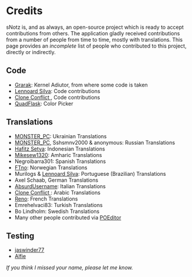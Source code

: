 # Credits
sNotz is, and as always, an open-source project which is ready to accept contributions from others. The application gladly received contributions from a number of people from time to time, mostly with translations. This page provides an <i>incomplete</i> list of people who contributed to this project, directly or indirectly.

## Code
* [Grarak](https://github.com/Grarak/): Kernel Adiutor, from where some code is taken
* [Lennoard Silva](https://github.com/Lennoard): Code contributions
* [Clone Conflict ](https://github.com/QuadFlask/cloneconf/), Code contributions
* [QuadFlask](https://github.com/QuadFlask/colorpicker/): Color Picker

## Translations
* [MONSTER_PC](https://t.me/MONSTER_PC): Ukrainian Translations
* [MONSTER_PC](https://t.me/MONSTER_PC), Sshsmnv2000 & anonymous: Russian Translations
* [Hafitz Setya](https://github.com/breakdowns): Indonesian Translations
* [Mikesew1320](https://github.com/Mikesew1320): Amharic Translations
* Negroibarra301: Spanish Translations
* [FTno](https://github.com/FTno): Norwegian Translations
* Murilogs & [Lennoard Silva](https://github.com/Lennoard): Portuguese (Brazilian) Translations
* Axel Schaab, German Translations
* [AbsurdUsername](https://github.com/AbsurdUsername): Italian Translations
* [Clone Conflict ](https://github.com/QuadFlask/cloneconf/): Arabic Translations
* [Reno](https://t.me/Renoooooo): French Translations
* Emrehelvaci83: Turkish Translations
* Bo Lindholm: Swedish Translations
* Many other people contributed via [POEditor](https://poeditor.com/join/project?hash=LOg2GmFfbV)

## Testing
* [jaswinder77](https://github.com/jaswinder77)
* [Alfie](https://t.me/AlfieFie)

_If you think I missed your name, please let me know._
